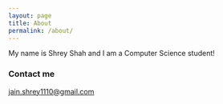 ```yaml
---
layout: page
title: About
permalink: /about/
---
```


My name is Shrey Shah and I am a Computer Science student!

### Contact me

[jain.shrey1110@gmail.com](mailto:jain.shrey1110@gmail.com)